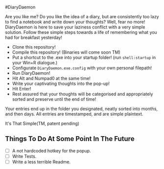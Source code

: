 #DiaryDaemon

Are you like me? Do you like the idea of a diary, but are consistently too lazy to 
find a notebook and write down your thoughts? Well, fear no more! DiaryDaemon is here
to save your laziness conflict with a very simple solution. Follow these simple steps 
towards a life of remembering what you had for breakfast yesterday!

* Clone this repository!
* Compile this repository! (Binaries will come soon TM)
* Put a shortcut to the .exe into your startup folder! (run `shell:startup` in your Win+R dialogue.)
* Configurate `DiaryDaemon.exe.config` with your own personal filepath! 
* Run DiaryDaemon!
* Hit Alt and Numpad0 at the same time!
* Write your captivating thoughts into the pop-up!
* Hit Enter! 
* Rest assured that your thoughts will be categorised and appropriately sorted and preserve until the end of time!

Your entries end up in the folder you designated, neatly sorted into months, and then days.
All entries are timestamped, and are simple plaintext. 

It's That Simple(TM, patent pending)

## Things To Do At Some Point In The Future
- [ ] A not hardcoded hotkey for the popup.
- [ ] Write Tests.
- [ ] Write a less terrible Readme. 
